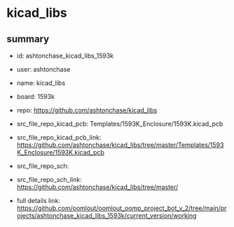 # kicad_libs
 
## summary 
* id: ashtonchase_kicad_libs_1593k
* user: ashtonchase
* name: kicad_libs
* board: 1593k
* repo: https://github.com/ashtonchase/kicad_libs
* src_file_repo_kicad_pcb: Templates/1593K_Enclosure/1593K.kicad_pcb
* src_file_repo_kicad_pcb_link: https://github.com/ashtonchase/kicad_libs/tree/master/Templates/1593K_Enclosure/1593K.kicad_pcb


* src_file_repo_sch: 
* src_file_repo_sch_link: https://github.com/ashtonchase/kicad_libs/tree/master/
* full details link: https://github.com/oomlout/oomlout_oomp_project_bot_v_2/tree/main/projects/ashtonchase_kicad_libs_1593k/current_version/working  






